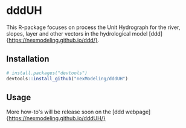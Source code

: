 # dddUH

This R-package focuses on process the Unit Hydrograph for the river, slopes, layer and other vectors in the hydrological model [ddd]{https://nexmodeling.github.io/ddd/}.

## Installation

```R
# install.packages("devtools")
devtools::install_github("nexModeling/dddUH")
```

## Usage

More how-to's will be release soon on the [ddd webpage]{https://nexmodeling.github.io/dddUH/}
